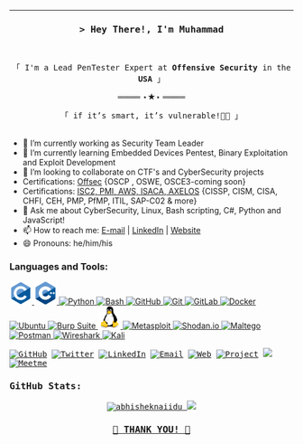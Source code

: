 <!-- LEAVE A STAR, IF YOU LIKE IT ! -->
---
<!-- Intro  -->
<h3 align="center">
        <samp>&gt; Hey There!, I'm 
                <b>Muhammad</b>
        </samp>
</h3>
<br>
<p align="center">
    <!-- Organisation  -->
    <samp>
        「 I'm a Lead PenTester Expert at <b>Offensive Security</b> in the <b>USA</b> 」
      <p align="center">
        ════ ⋆★⋆ ════
    </samp>
    </samp>
<br>
<p align="center">
    <!-- Organisation  -->
    <samp>
        「 if it’s smart, it’s vulnerable!👨‍💻 </b>」
      <br>
    </samp>
<br>

- 🔭 I’m currently working as Security Team Leader
- 🌱 I’m currently learning Embedded Devices Pentest, Binary Exploitation and Exploit Development
- 👯 I’m looking to collaborate on CTF's and CyberSecurity projects
- Certifications: [Offsec](https://www.credential.net/profile/muhammd/wallet) {OSCP , OSWE, OSCE3-coming soon}
- Certifications: [ISC2, PMI, AWS, ISACA, AXELOS](https://www.credly.com/users/muhammd/badges) {CISSP, CISM, CISA, CHFI, CEH, PMP, PfMP, ITIL, SAP-C02 & more}
- 💬 Ask me about CyberSecurity, Linux, Bash scripting, C#, Python and JavaScript!
- 📫 How to reach me: [E-mail](mailto:mh@muhammd.com?subject=[GitHub]%20Source%20Readme) |  [LinkedIn](https://www.linkedin.com/in/muhammd) | [Website](https://muhammd.com)
- 😄 Pronouns: he/him/his


<h3 align="left">Languages and Tools:</h3>
</a> <a href="https://www.cprogramming.com/" target="_blank"> <img src="https://raw.githubusercontent.com/devicons/devicon/master/icons/c/c-original.svg" alt="c" width="40" height="40"/> </a> <a href="https://www.w3schools.com/cpp/" target="_blank"> <img src="https://raw.githubusercontent.com/devicons/devicon/master/icons/cplusplus/cplusplus-original.svg" alt="cplusplus" width="40" height="40"/> </a> 
<a href="https://www.python.org/" target="_blank"> <img src="https://www.vectorlogo.zone/logos/python/python-icon.svg" alt="Python" width="40" height="40"/> </a>
<a href="https://www.gnu.org/software/bash/" target="_blank"> <img src="https://www.vectorlogo.zone/logos/gnu_bash/gnu_bash-icon.svg" alt="Bash" width="40" height="40"/> </a>
<a href="https://www.github.com/" target="_blank"> <img src="https://www.vectorlogo.zone/logos/github/github-icon.svg" alt="GitHub" width="40" height="40"/> </a>
<a href="https://git-scm.com/" target="_blank"> <img src="https://www.vectorlogo.zone/logos/git-scm/git-scm-icon.svg" alt="Git" width="40" height="40"/> </a> 
<a href="https://about.gitlab.com/" target="_blank"> <img src="https://www.vectorlogo.zone/logos/gitlab/gitlab-icon.svg" alt="GitLab" width="40" height="40"/> </a>
<a href="https://docker.com/" target="_blank"> <img src="https://www.vectorlogo.zone/logos/docker/docker-icon.svg" alt="Docker" width="40" height="40"/> </a>
<a href="https://ubuntu.com/" target="_blank"> <img src="https://www.vectorlogo.zone/logos/ubuntu/ubuntu-icon.svg" alt="Ubuntu" width="40" height="40"/> </a> 
<a href="https://portswigger.net/" target="_blank"> <img src="https://www.kali.org/images/tool-logo-burp.svg" alt="Burp Suite" width="40" height="40"/> </a> 
<a <a href="https://www.linux.org/" target="_blank"> <img src="https://raw.githubusercontent.com/devicons/devicon/master/icons/linux/linux-original.svg" alt="Linux" width="40" height="40"/> 
<a href="https://metasploit.com/" target="_blank"> <img src="https://metasploit.com/includes/images/favicon.ico" alt="Metasploit" width="40" height="40"/> </a> 
<a href="shodan.io" target="_blank"> <img src="https://www.shodan.io/static/img/favicon.png" alt="Shodan.io" width="40" height="40"/> </a> 
<a href="https://maltego.com" target="_blank"> <img src="https://www.maltego.com/favicon.ico" alt="Maltego" width="40" height="40"/> </a> 
<a href="https://postman.com" target="_blank"> <img src="https://st-ar.cdn.postman.com/images/favicon-1-32.png" alt="Postman" width="40" height="40"/> </a> 
<a href="https://www.wireshark.org/" target="_blank"> <img src="https://www.wireshark.org/assets/images/favicon.ico" alt="Wireshark" width="40" height="40"/> </a> 
<a href="https://www.KALI.org/" target="_blank"> <img src="https://icons.iconarchive.com/icons/simpleicons-team/simple/256/kali-linux-icon.png" alt="Kali" width="40" height="40"/> </a> 

  <samp>
      <p align="center">
    </samp>

[![GitHub](https://img.shields.io/badge/GitHub-%40muhammd-239a3b.svg)](https://github.com/muhammd)
[![Twitter](https://img.shields.io/badge/Twitter-%40muhammd-0c66c3.svg)](https://twitter.com/muhammdhaidari)
[![LinkedIn](https://img.shields.io/badge/Linked-in-0c66c3.svg)](https://www.linkedin.com/in/muhammd/)
[![Email](https://img.shields.io/badge/Email-Me-0c66c3.svg)](mailto:mh@muhammd.com?subject=[GitHub]%20Source%20Contact)
[![Web](https://img.shields.io/badge/www-muhammd-0c66c3.svg)](https://www.muhammd.com)
[![Project](https://img.shields.io/badge/Wiki-PenTest-0c66c3.svg)](https://pentest.tools/)
![](https://komarev.com/ghpvc/?username=muhammd)
[![Meetme](https://img.shields.io/badge/Meet-Me-0c66c3.svg)](https://calendly.com/muhammd/15min)
<!-- LEAVE For Now!![Followers](https://img.shields.io/github/followers/idealclover?style=social-0c66c3.svg) -->
<!-- LEAVE For Now!![User's stars](https://img.shields.io/github/stars/muhammd?style=social-0c66c3.svg) -->

<h3 align="left">GitHub Stats:</h3>
<div align="center">
  <a href="https://github.com/Muhammd">
    <img height="180em" src="https://github-readme-stats-sigma-five.vercel.app/api?username=muhammd&show_icons=true&theme=tokyonight" alt="abhisheknaiidu"/>
    <img height="180em" src="https://github-readme-stats.vercel.app/api/top-langs/?username=muhammd&layout=donut&langs_count=7&theme=tokyonight"/>
  </a>

###  [💝 THANK YOU! 💝](https://github.com/muhammd)
